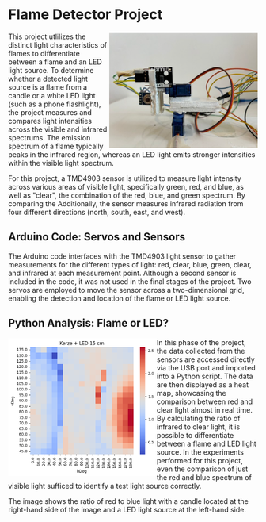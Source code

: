 # Flame Detector Project 
<img src="https://github.com/dj-rojo/Flame-Detector-Arduino-C-Python/blob/main/Experiment%20image.png" alt="Description of the image" align="right" width="300" />

This project utlilizes the distinct light characteristics of flames to differentiate between a flame and an LED light source. To determine whether a detected light source is a flame from a candle or a white LED light (such as a phone flashlight), the project measures and compares light intensities across the visible and infrared spectrums. The emission spectrum of a flame typically peaks in the infrared region, whereas an LED light emits stronger intensities within the visible light spectrum.

For this project, a TMD4903 sensor is utilized to measure light intensity across various areas of visible light, specifically green, red, and blue, as well as "clear", the combination of the red, blue, and green spectrum. By comparing the Additionally, the sensor measures infrared radiation from four different directions (north, south, east, and west).

## Arduino Code: Servos and Sensors 

The Arduino code interfaces with the TMD4903 light sensor to gather measurements for the different types of light: red, clear, blue, green, clear, and infrared at each measurement point. Although a second sensor is included in the code, it was not used in the final stages of the project. Two servos are employed to move the sensor across a two-dimensional grid, enabling the detection and location of the flame or LED light source.


## Python Analysis: Flame or LED?


<img src="https://github.com/dj-rojo/Flame-Detector-Arduino-C-Python/blob/main/Red%20Blue%20Ratio.png" alt="Description of the image" align="left" width="300" />
In this phase of the project, the data collected from the sensors are accessed directly via the USB port and imported into a Python script. The data are then displayed as a heat map, showcasing the comparison between red and clear light almost in real time. By calculating the ratio of infrared to clear light, it is possible to differentiate between a flame and LED light source. In the experiments performed for this project, even the comparison of just the red and blue spectrum of visible light sufficed to identify a test light source correctly. 

The image shows the ratio of red to blue light with a candle located at the right-hand side of the image and a LED light source at the left-hand side.

